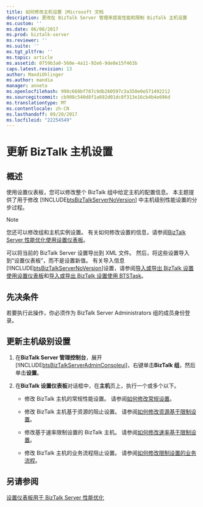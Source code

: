 ```yaml
---
title: 如何修改主机设置 |Microsoft 文档
description: 更改在 BizTalk Server 管理来提高性能和限制 BizTalk 主机设置
ms.custom: ''
ms.date: 06/08/2017
ms.prod: biztalk-server
ms.reviewer: ''
ms.suite: ''
ms.tgt_pltfrm: ''
ms.topic: article
ms.assetid: 0759b3a0-560e-4a11-92e6-9de0e15f463b
caps.latest.revision: 13
author: MandiOhlinger
ms.author: mandia
manager: anneta
ms.openlocfilehash: 998c668bf787c9db260597c3a350e0e571492212
ms.sourcegitcommit: cb908c540d8f1a692d01dc8f313e16cb4b4e696d
ms.translationtype: MT
ms.contentlocale: zh-CN
ms.lasthandoff: 09/20/2017
ms.locfileid: "22254549"
---
```

# <a name="update-biztalk-host-settings"></a>更新 BizTalk 主机设置

## <a name="overview"></a>概述
使用设置仪表板，您可以修改整个 BizTalk 组中给定主机的配置信息。 本主题提供了用于修改 [!INCLUDE[btsBizTalkServerNoVersion](../includes/btsbiztalkservernoversion-md.md)] 中主机级别性能设置的分步过程。  
  
> [!NOTE]
>  您还可以修改组和主机实例设置。 有关如何修改设置的信息，请参阅[BizTalk Server 性能优化使用设置仪表板](../core/using-settings-dashboard-for-biztalk-server-performance-tuning.md)。  
  
 可以将当前的 BizTalk Server 设置导出到 XML 文件。 然后，将这些设置导入到“设置仪表板”，而不是设置新值。 有关导入信息[!INCLUDE[btsBizTalkServerNoVersion](../includes/btsbiztalkservernoversion-md.md)]设置，请参阅[导入或导出 BizTalk 设置使用设置仪表板](how-to-import-biztalk-settings-using-settings-dashboard.md)和[导入或导出 BizTalk 设置使用 BTSTask](how-to-import-biztalk-settings-using-btstask.md)。 
  
## <a name="prerequisites"></a>先决条件  
 若要执行此操作，你必须作为 BizTalk Server Administrators 组的成员身份登录。  
  
## <a name="update-the-host-level-settings"></a>更新主机级别设置  
  
1.  在**BizTalk Server 管理控制台**，展开[!INCLUDE[btsBizTalkServerAdminConsoleui](../includes/btsbiztalkserveradminconsoleui-md.md)]，右键单击**BizTalk 组**，然后单击**设置**。  
  
2.  在**BizTalk 设置仪表板**对话框中，在**主机**页上，执行一个或多个以下。  
  
    -   修改 BizTalk 主机的常规性能设置。 请参阅[如何修改常规设置](../core/how-to-modify-general-settings.md)。  
  
    -   修改 BizTalk 主机基于资源的阻止设置。 请参阅[如何修改资源基于限制设置](../core/how-to-modify-resource-based-throttling-settings.md)。  
  
    -   修改基于速率限制设置的 BizTalk 主机。 请参阅[如何修改速率基于限制设置](../core/how-to-modify-rate-based-throttling-settings.md)。  
  
    -   修改 BizTalk 主机的业务流程阻止设置。 请参阅[如何修改限制设置的业务流程](../core/how-to-modify-orchestration-throttling-settings.md)。  
  
## <a name="see-also"></a>另请参阅  
 [设置仪表板用于 BizTalk Server 性能优化](../core/using-settings-dashboard-for-biztalk-server-performance-tuning.md)